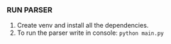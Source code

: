 ### RUN PARSER
1. Create venv and install all the dependencies.
2. To run the parser write in console:
    ```python main.py```

